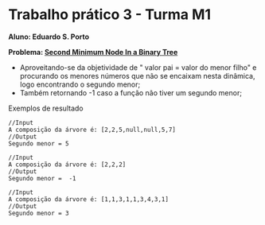 # Trabalho prático 3 - Turma M1

**Aluno: Eduardo S. Porto**

**Problema: [Second Minimum Node In a Binary Tree](https://leetcode.com/problems/second-minimum-node-in-a-binary-tree)**

- Aproveitando-se da objetividade de " valor pai = valor do menor filho" e procurando os menores números que não se encaixam nesta dinâmica, logo encontrando o segundo menor;
- Também retornando -1 caso a função não tiver um segundo menor;

Exemplos de resultado
```
//Input
A composição da árvore é: [2,2,5,null,null,5,7]
//Output
Segundo menor = 5
```
```
//Input
A composição da árvore é: [2,2,2]
//Output
Segundo menor =  -1
```
```
//Input
A composição da árvore é: [1,1,3,1,1,3,4,3,1]
//Output
Segundo menor = 3
```

